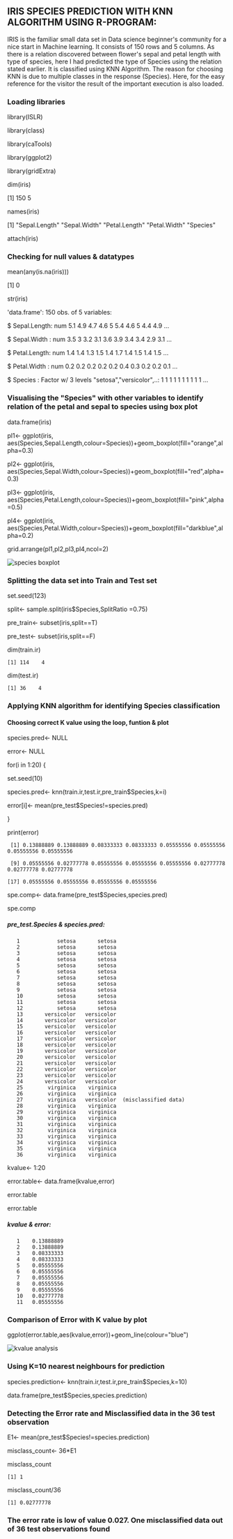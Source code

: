 ## IRIS SPECIES PREDICTION WITH KNN ALGORITHM USING R-PROGRAM:

IRIS is the familiar small data set in Data science beginner's community for a nice start in Machine learning. It consists of 150 rows and 5 columns. As there is a relation discovered between flower's sepal and petal length with type of species, here I had predicted the type of Species using the relation stated earlier. It is classified using KNN Algorithm. The reason for choosing KNN is due to multiple classes in the response (Species). Here, for the easy reference for the visitor the result of the important execution is also loaded.

### Loading libraries

library(ISLR)

library(class)

library(caTools)

library(ggplot2)

library(gridExtra)

dim(iris)

  [1] 150   5

names(iris)

  [1] "Sepal.Length" "Sepal.Width"  "Petal.Length" "Petal.Width"  "Species"    

attach(iris)

### Checking for null values & datatypes 

mean(any(is.na(iris)))

[1] 0

str(iris)

'data.frame':	150 obs. of  5 variables:

$ Sepal.Length: num  5.1 4.9 4.7 4.6 5 5.4 4.6 5 4.4 4.9 ...

$ Sepal.Width : num  3.5 3 3.2 3.1 3.6 3.9 3.4 3.4 2.9 3.1 ...

$ Petal.Length: num  1.4 1.4 1.3 1.5 1.4 1.7 1.4 1.5 1.4 1.5 ...

$ Petal.Width : num  0.2 0.2 0.2 0.2 0.2 0.4 0.3 0.2 0.2 0.1 ...

$ Species     : Factor w/ 3 levels "setosa","versicolor",..: 1 1 1 1 1 1 1 1 1 1 ...

### Visualising the "Species" with other variables to identify relation of the petal and sepal to species using box plot
data.frame(iris)

pl1<- ggplot(iris, aes(Species,Sepal.Length,colour=Species))+geom_boxplot(fill="orange",alpha=0.3)

pl2<- ggplot(iris, aes(Species,Sepal.Width,colour=Species))+geom_boxplot(fill="red",alpha=0.3)

pl3<- ggplot(iris, aes(Species,Petal.Length,colour=Species))+geom_boxplot(fill="pink",alpha=0.5)

pl4<- ggplot(iris, aes(Species,Petal.Width,colour=Species))+geom_boxplot(fill="darkblue",alpha=0.2)

grid.arrange(pl1,pl2,pl3,pl4,ncol=2)

![species boxplot](https://user-images.githubusercontent.com/43170364/53952423-ad970980-40f6-11e9-894f-c1a41f573921.png)

 
### Splitting the data set into Train and Test set 

set.seed(123)

split<- sample.split(iris$Species,SplitRatio =0.75)

pre_train<- subset(iris,split==T)

pre_test<- subset(iris,split==F) 


dim(train.ir)

    [1] 114    4

dim(test.ir)

    [1] 36    4

### Applying KNN algorithm for identifying Species classification 
#### Choosing correct K value using the loop, funtion & plot 

species.pred<- NULL

error<- NULL

for(i in 1:20) {

set.seed(10)

species.pred<- knn(train.ir,test.ir,pre_train$Species,k=i)

error[i]<- mean(pre_test$Species!=species.pred)

}

print(error)

     [1] 0.13888889 0.13888889 0.08333333 0.08333333 0.05555556 0.05555556 0.05555556 0.05555556

     [9] 0.05555556 0.02777778 0.05555556 0.05555556 0.05555556 0.02777778 0.02777778 0.02777778

    [17] 0.05555556 0.05555556 0.05555556 0.05555556

spe.comp<- data.frame(pre_test$Species,species.pred)

spe.comp
   
#####     pre_test.Species   &   species.pred:
       1            setosa       setosa
       2            setosa       setosa
       3            setosa       setosa
       4            setosa       setosa
       5            setosa       setosa
       6            setosa       setosa
       7            setosa       setosa
       8            setosa       setosa
       9            setosa       setosa
       10           setosa       setosa
       11           setosa       setosa
       12           setosa       setosa
       13       versicolor   versicolor
       14       versicolor   versicolor
       15       versicolor   versicolor
       16       versicolor   versicolor
       17       versicolor   versicolor
       18       versicolor   versicolor
       19       versicolor   versicolor
       20       versicolor   versicolor
       21       versicolor   versicolor
       22       versicolor   versicolor
       23       versicolor   versicolor
       24       versicolor   versicolor
       25        virginica    virginica
       26        virginica    virginica
       27        virginica   versicolor  (misclassified data)
       28        virginica    virginica
       29        virginica    virginica
       30        virginica    virginica
       31        virginica    virginica
       32        virginica    virginica
       33        virginica    virginica
       34        virginica    virginica
       35        virginica    virginica
       36        virginica    virginica

kvalue<- 1:20

error.table<- data.frame(kvalue,error)

error.table

error.table

##### kvalue   &   error:
       1    0.13888889
       2    0.13888889
       3    0.08333333
       4    0.08333333
       5    0.05555556
       6    0.05555556
       7    0.05555556
       8    0.05555556
       9    0.05555556
       10   0.02777778      
       11   0.05555556


### Comparison of Error with K value by plot

ggplot(error.table,aes(kvalue,error))+geom_line(colour="blue")

![kvalue analysis](https://user-images.githubusercontent.com/43170364/53951908-8db31600-40f5-11e9-996e-e3abf64fd310.png)

 
### Using K=10 nearest neighbours for prediction 

species.prediction<- knn(train.ir,test.ir,pre_train$Species,k=10)

data.frame(pre_test$Species,species.prediction)

### Detecting the Error rate and Misclassified data in the 36 test observation 

E1<- mean(pre_test$Species!=species.prediction)

misclass_count<- 36*E1

misclass_count

    [1] 1

misclass_count/36
     
    [1] 0.02777778

### The error rate is low of value 0.027. One misclassified data out of 36 test observations found
